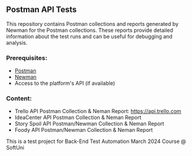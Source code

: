 ## Postman API Tests

This repository contains Postman collections and reports generated by Newman for the Postman collections. These reports provide detailed information about the test runs and can be useful for debugging and analysis.

### Prerequisites:

- [Postman](https://www.postman.com/downloads/)
- [Newman](https://learning.postman.com/docs/collections/using-newman-cli/installing-running-newman/)
- Access to the platform's API (if available)
  
### Content:

- Trello API Postman Collection & Neman Report: https://api.trello.com
- IdeaCenter API Postman Collection & Neman Report
- Story Spoil API Postman/Newman Collection & Neman Report
- Foody API Postman/Newman Collection & Neman Report
<p></p>
This is a test project for Back-End Test Automation March 2024 Course @ SoftUni

